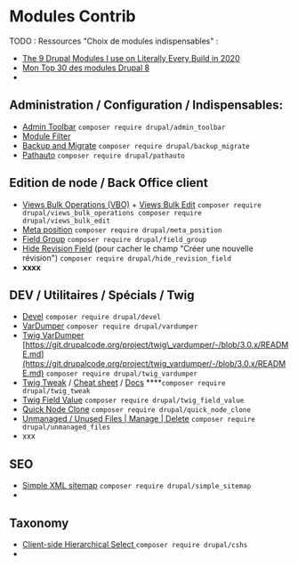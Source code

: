 # Modules Contrib

TODO : Ressources "Choix de modules indispensables" :

* [The 9 Drupal Modules I use on Literally Every Build in 2020](https://mikemadison.net/blog/2020/7/12/the-9-drupal-modules-i-use-on-literally-every-build-in-2020)
* [Mon Top 30 des modules Drupal 8](https://makina-corpus.com/blog/metier/2019/top-drupal-modules)
* 
## **Administration / Configuration / Indispensables:**

* [Admin Toolbar](https://www.drupal.org/project/admin_toolbar) `composer require drupal/admin_toolbar`
* [Module Filter](https://www.drupal.org/project/module_filter)
* [Backup and Migrate](https://www.drupal.org/project/backup_migrate) `composer require drupal/backup_migrate`
* [Pathauto](https://www.drupal.org/project/pathauto) `composer require drupal/pathauto`

## Edition de node / Back Office client

* [Views Bulk Operations \(VBO\)](https://www.drupal.org/project/views_bulk_operations) + [Views Bulk Edit](https://www.drupal.org/project/views_bulk_edit) `composer require drupal/views_bulk_operations composer require drupal/views_bulk_edit`
* [Meta position](https://www.drupal.org/project/meta_position) `composer require drupal/meta_position`
* [Field Group](https://www.drupal.org/project/field_group) `composer require drupal/field_group`
* [Hide Revision Field](https://www.drupal.org/project/hide_revision_field) \(pour cacher le champ "Créer une nouvelle révision"\) `composer require drupal/hide_revision_field`
* **xxxx** 

## DEV / Utilitaires / Spécials / Twig

* [Devel](https://www.drupal.org/project/devel) `composer require drupal/devel`
* [VarDumper](https://www.drupal.org/project/vardumper) `composer require drupal/vardumper`
* [Twig VarDumper](https://www.drupal.org/project/twig_vardumper) [https://git.drupalcode.org/project/twig\_vardumper/-/blob/3.0.x/README.md](https://git.drupalcode.org/project/twig_vardumper/-/blob/3.0.x/README.md) `composer require drupal/twig_vardumper`
* [Twig Tweak](https://www.drupal.org/project/twig_tweak) / [Cheat sheet](https://git.drupalcode.org/project/twig_tweak/-/blob/3.x/docs/cheat-sheet.md) / [Docs](https://www.drupal.org/docs/contributed-modules/twig-tweak/twig-tweak-and-views) ****`composer require drupal/twig_tweak`
* [Twig Field Value](https://www.drupal.org/project/twig_field_value) `composer require drupal/twig_field_value`
* [Quick Node Clone](https://www.drupal.org/project/quick_node_clone) `composer require drupal/quick_node_clone`
* [Unmanaged / Unused Files \| Manage \| Delete](https://www.drupal.org/project/unmanaged_files) `composer require drupal/unmanaged_files`
* xxx

## SEO

* [Simple XML sitemap](https://www.drupal.org/project/simple_sitemap) `composer require drupal/simple_sitemap`
* 
## Taxonomy

* [Client-side Hierarchical Select ](https://www.drupal.org/project/cshs)`composer require drupal/cshs`
* 
